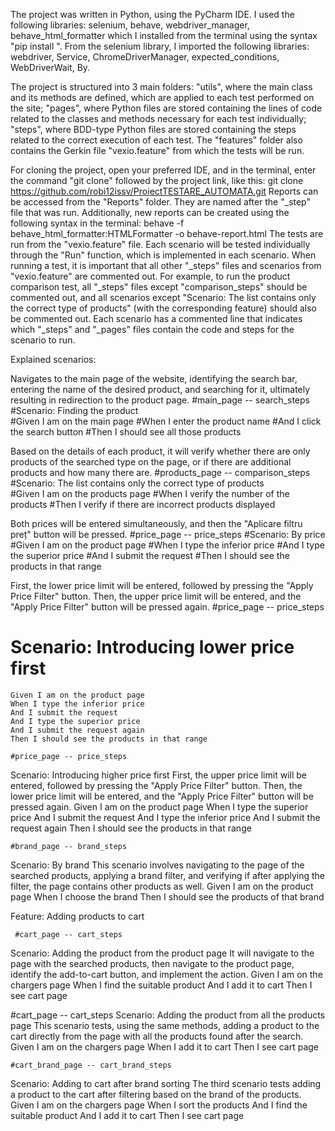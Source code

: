 The project was written in Python, using the PyCharm IDE. I used the following libraries: 
selenium, behave, webdriver_manager, behave_html_formatter
which I installed from the terminal using the syntax "pip install <library name>". 
From the selenium library, I imported the following libraries: webdriver, Service, ChromeDriverManager, expected_conditions, WebDriverWait, By.

The project is structured into 3 main folders:
"utils", where the main class and its methods are defined, which are applied to each test performed on the site;
"pages", where Python files are stored containing the lines of code related to the classes and methods necessary for each test individually;
"steps", where BDD-type Python files are stored containing the steps related to the correct execution of each test.
The "features" folder also contains the Gerkin file "vexio.feature" from which the tests will be run.

For cloning the project, open your preferred IDE, and in the terminal, enter the command "git clone" followed by the project link, like this: git clone https://github.com/robi12issv/ProiectTESTARE_AUTOMATA.git
Reports can be accessed from the "Reports" folder. They are named after the "_step" file that was run. Additionally, new reports can be created using the following syntax in the terminal: behave -f behave_html_formatter:HTMLFormatter -o behave-report.html
The tests are run from the "vexio.feature" file. Each scenario will be tested individually through the "Run" function, which is implemented in each scenario. When running a test, it is important that all other "_steps" files and scenarios from "vexio.feature" are commented out. 
For example, to run the product comparison test, all "_steps" files except "comparison_steps" should be commented out, and all scenarios except "Scenario: The list contains only the correct type of products" (with the corresponding feature) should also be commented out.
Each scenario has a commented line that indicates which "_steps" and "_pages" files contain the code and steps for the scenario to run.

Explained scenarios:

Navigates to the main page of the website, identifying the search bar, entering the name of the desired product, and searching for it, ultimately resulting in redirection to the product page.
      #main_page -- search_steps
  #Scenario: Finding the product                                            
    #Given I am on the main page
    #When I enter the product name
    #And I click the search button
    #Then I should see all those products

Based on the details of each product, it will verify whether there are only products of the searched type on the page, or if there are additional products and how many there are.
    #products_page -- comparison_steps
  #Scenario: The list contains only the correct type of products             
    #Given I am on the products page
    #When I verify the number of the products
    #Then I verify if there are incorrect products displayed

Both prices will be entered simultaneously, and then the "Aplicare filtru preț" button will be pressed.
    #price_page -- price_steps
  #Scenario: By price                                                             
    #Given I am on the product page
    #When I type the inferior price
    #And I type the superior price
    #And I submit the request
    #Then I should see the products in that range

First, the lower price limit will be entered, followed by pressing the "Apply Price Filter" button. Then, the upper price limit will be entered, and the "Apply Price Filter" button will be pressed again.
    #price_page -- price_steps
 # Scenario: Introducing lower price first                                 
    Given I am on the product page
    When I type the inferior price
    And I submit the request
    And I type the superior price
    And I submit the request again
    Then I should see the products in that range

    #price_page -- price_steps
  Scenario: Introducing higher price first                                First, the upper price limit will be entered, followed by pressing the "Apply Price Filter" button. Then, the lower price limit will be entered, and the "Apply Price Filter" button will be pressed again. 
    Given I am on the product page
    When I type the superior price
    And I submit the request
    And I type the inferior price
    And I submit the request again
    Then I should see the products in that range

    #brand_page -- brand_steps
  Scenario: By brand                                                      This scenario involves navigating to the page of the searched products, applying a brand filter, and verifying if after applying the filter, the page contains other products as well.
    Given I am on the product page
    When I choose the brand
    Then I should see the products of that brand

Feature: Adding products to cart

     #cart_page -- cart_steps
  Scenario: Adding the product from the product page                        It will navigate to the page with the searched products, then navigate to the product page, identify the add-to-cart button, and implement the action.
    Given I am on the chargers page
    When I find the suitable product
    And I add it to cart
    Then I see cart page

   #cart_page -- cart_steps
  Scenario: Adding the product from all the products page                   This scenario tests, using the same methods, adding a product to the cart directly from the page with all the products found after the search.
    Given I am on the chargers page
    When I add it to cart
    Then I see cart page

    #cart_brand_page -- cart_brand_steps
  Scenario: Adding to cart after brand sorting                              The third scenario tests adding a product to the cart after filtering based on the brand of the products.
    Given I am on the chargers page
    When I sort the products
    And I find the suitable product
    And I add it to cart
    Then I see cart page
